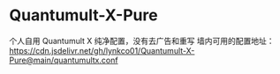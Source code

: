 # Quantumult-X-Pure
个人自用 Quantumult X 纯净配置，没有去广告和重写
墙内可用的配置地址：
https://cdn.jsdelivr.net/gh/lynkco01/Quantumult-X-Pure@main/quantumultx.conf
